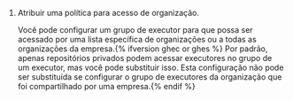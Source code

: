 1. Atribuir uma política para acesso de organização.

    Você pode configurar um grupo de executor para que possa ser acessado por uma lista específica de organizações ou a todas as organizações da empresa.{% ifversion ghec or ghes %} Por padrão, apenas repositórios privados podem acessar executores no grupo de um executor, mas você pode substituir isso. Esta configuração não pode ser substituída se configurar o grupo de executores da organização que foi compartilhado por uma empresa.{% endif %}
